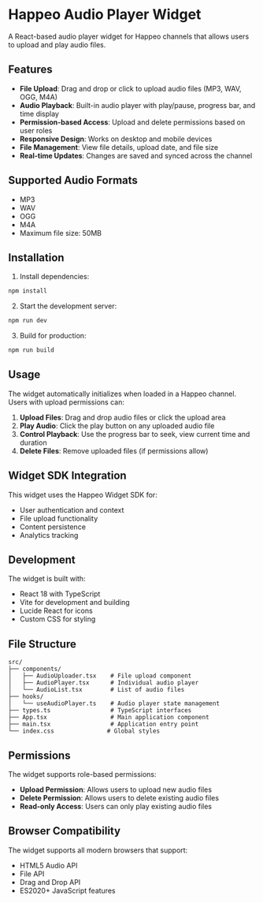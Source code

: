 # Happeo Audio Player Widget

A React-based audio player widget for Happeo channels that allows users to upload and play audio files.

## Features

- **File Upload**: Drag and drop or click to upload audio files (MP3, WAV, OGG, M4A)
- **Audio Playback**: Built-in audio player with play/pause, progress bar, and time display
- **Permission-based Access**: Upload and delete permissions based on user roles
- **Responsive Design**: Works on desktop and mobile devices
- **File Management**: View file details, upload date, and file size
- **Real-time Updates**: Changes are saved and synced across the channel

## Supported Audio Formats

- MP3
- WAV
- OGG
- M4A
- Maximum file size: 50MB

## Installation

1. Install dependencies:
```bash
npm install
```

2. Start the development server:
```bash
npm run dev
```

3. Build for production:
```bash
npm run build
```

## Usage

The widget automatically initializes when loaded in a Happeo channel. Users with upload permissions can:

1. **Upload Files**: Drag and drop audio files or click the upload area
2. **Play Audio**: Click the play button on any uploaded audio file
3. **Control Playback**: Use the progress bar to seek, view current time and duration
4. **Delete Files**: Remove uploaded files (if permissions allow)

## Widget SDK Integration

This widget uses the Happeo Widget SDK for:

- User authentication and context
- File upload functionality
- Content persistence
- Analytics tracking

## Development

The widget is built with:

- React 18 with TypeScript
- Vite for development and building
- Lucide React for icons
- Custom CSS for styling

## File Structure

```
src/
├── components/
│   ├── AudioUploader.tsx    # File upload component
│   ├── AudioPlayer.tsx      # Individual audio player
│   └── AudioList.tsx        # List of audio files
├── hooks/
│   └── useAudioPlayer.ts    # Audio player state management
├── types.ts                 # TypeScript interfaces
├── App.tsx                  # Main application component
├── main.tsx                 # Application entry point
└── index.css               # Global styles
```

## Permissions

The widget supports role-based permissions:

- **Upload Permission**: Allows users to upload new audio files
- **Delete Permission**: Allows users to delete existing audio files
- **Read-only Access**: Users can only play existing audio files

## Browser Compatibility

The widget supports all modern browsers that support:

- HTML5 Audio API
- File API
- Drag and Drop API
- ES2020+ JavaScript features